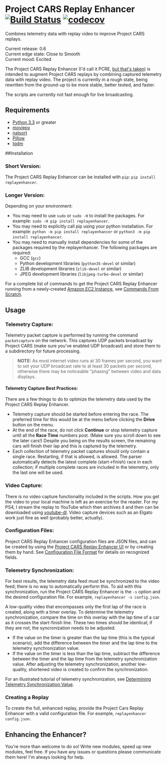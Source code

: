 # Project CARS Replay Enhancer [![Build Status](https://travis-ci.org/SenorPez/project-cars-replay-enhancer.svg?branch=0.5-devel)](https://travis-ci.org/SenorPez/project-cars-replay-enhancer) [![codecov](https://codecov.io/gh/SenorPez/project-cars-replay-enhancer/branch/0.5-devel/graph/badge.svg)](https://codecov.io/gh/SenorPez/project-cars-replay-enhancer)

Combines telemetry data with replay video to improve Project CARS replays.

Current release: 0.6  
Current edge state: Close to Smooth  
Current mood: Excited

The Project CARS Replay Enhancer (I'd call it PCRE, [but that's taken](http://www.pcre.org/ "PCRE")) is intended to augment Project CARS replays by combining captured telemetry data with replay video. The project is currently in a rough state, being rewritten from the ground-up to be more stable, better tested, and faster.

The scripts are currently not fast enough for live broadcasting.

## Requirements
* [Python 3.3](https://www.python.org/download/releases/3.3.0/ "Python 3.3.0") or greater
* [moviepy](http://zulko.github.io/moviepy/ "moviepy")
* [natsort](https://pypi.python.org/pypi/natsort "natsort")
* [Pillow](https://pypi.python.org/pypi/Pillow "Pillow")
* [tqdm](https://pypi.python.org/pypi/tqdm "tqdm")

##Installation
### Short Version:
The Project CARS Replay Enhancer can be installed with `pip`: `pip install replayenhancer`.

### Longer Version:
Depending on your environment:
* You may need to use `sudo` or `sudo -H` to install the packages. For example: `sudo -H pip install replayenhancer`.
* You may need to explicitly call pip using your python installation. For example: `python -m pip install replayenhancer` or `python3 -m pip install replayenhancer`.
* You may need to manually install dependencies for some of the packages required by the replayenhancer. The following packages are required:
    * GCC (`gcc`)
    * Python development libraries (`python35-devel` or similar)
    * ZLIB development libraries (`zlib-devel` or similar)
    * JPEG development libraries (`libjpeg-turbo-devel` or similar)
    
For a complete list of commands to get the Project CARS Replay Enhancer running from a newly-created [Amazon EC2 Instance](https://aws.amazon.com/ec2/), see [Commands From Scratch](https://github.com/SenorPez/project-cars-replay-enhancer/wiki/Commands-From-Scratch).

## Usage
### Telemetry Capture:
Telemetry packet capture is performed by running the command `packetcapture` on the network. This captures UDP packets broadcast by Project CARS (make sure you've enabled UDP broadcast) and store them to a subdirectory for future processing.

> **NOTE:** As most internet video runs at 30 frames per second, you want to set your UDP broadcast rate to at least 30 packets per second, otherwise there may be noticeable "phasing" between video and data displays.

#### Telemetry Capture Best Practices:
There are a few things to do to optimize the telemetry data used by the Project CARS Replay Enhancer.

* Telemetry capture should be started before entering the race. The preferred time for this would be at the menu before clicking the **Drive** button on the menu.
* At the end of the race, do not click **Continue** or stop telemetry capture until all the **Race Time** numbers post. (Make sure you scroll down to see the later cars!) Despite you being on the results screen, the remaining cars will finish their lap and this is captured by the telemetry.
* Each collection of telemetry packet captures should only contain a single race. Restarting, if that is allowed, is allowed. The parser automatically detects the latest complete (start->finish) race in each collection; if multiple complete races are included in the telemetry, only the last one will be used.
    
### Video Capture:
There is no video capture functionality included in the scripts. How you get the video to your local machine is left as an exercise for the reader. For my PS4, I stream the replay to YouTube which then archives it and then can be downloaded using [youtube-dl](https://rg3.github.io/youtube-dl/ "youtube-dl"). Video capture devices such as an Elgato work just fine as well (probably better, actually).
    
### Configuration Files:
Project CARS Replay Enhancer configuration files are JSON files, and can be created by using the [Project CARS Replay Enhancer UI](https://github.com/SenorPez/project-cars-replay-enhancer-ui) or by creating them by hand. See [Configuration File Format](https://github.com/SenorPez/project-cars-replay-enhancer/wiki/Configuration-File-Format) for details on recognized fields.

### Telemetry Synchronization:
For best results, the telemetry data feed must be synchronized to the video feed; there is no way to automatically perform this. To aid with this synchronization, run the Project CARS Replay Enhancer is the `-s` option and the desired configuration file. For example, `replayenhancer -s config.json`.

A low-quality video that encompasses only the first lap of the race is created, along with a timer overlay. To determine the telemetry synchronization, compare the time on this overlay with the lap time of a car as it crosses the start-finish line. These two times should be identical; if they are not, the syncronization needs to be adjusted.
* If the value on the timer is greater than the lap time (this is the typical scenario), add the difference between the timer and the lap time to the telemetry synchronization value.
* If the value on the timer is less than the lap time, subtract the difference between the timer and the lap time from the telemetry synchronization value.
After adjusting the telemetry synchronization, another low-quality, shortened video is created to confirm the synchronization.

For an illustrated tutorial of telemetry synchronization, see [Determining Telemetry Synchronization Value](https://github.com/SenorPez/project-cars-replay-enhancer/wiki/Determining-Telemetry-Synchronization-Value).

### Creating a Replay
To create the full, enhanced replay, provide the Project Cars Replay Enhancer with a valid configuration file. For example, `replayenhancer config.json`.
      
## Enhancing the Enhancer?
You're more than welcome to do so! Write new modules, speed up new modules, feel free. If you have any issues or questions please communicate them here! I'm always looking for help.
